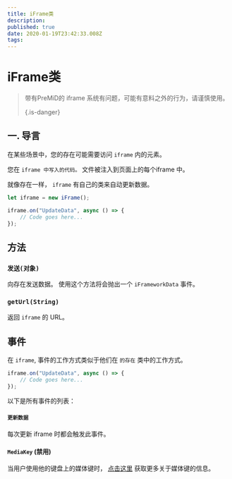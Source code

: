 ```yaml
---
title: iFrame类
description:
published: true
date: 2020-01-19T23:42:33.008Z
tags:
---
```


# iFrame类
> 带有PreMiD的 iframe 系统有问题，可能有意料之外的行为，请谨慎使用。 
> 
> {.is-danger}

## 一. 导言

在某些场景中，您的存在可能需要访问 `iframe` 内的元素。

您在 `iframe 中写入的代码。` 文件被注入到页面上的每个iframe 中。

就像存在一样， `iframe` 有自己的类来自动更新数据。

```typescript
let iframe = new iFrame();

iframe.on("UpdateData", async () => {
    // Code goes here...
});
```

## 方法

### `发送(对象)`
向存在发送数据。 使用这个方法将会抛出一个 `iFrameworkData` 事件。

### `getUrl(String)`
返回 `iframe` 的 URL。

## 事件
在 `iframe`, 事件的工作方式类似于他们在 `的存在` 类中的工作方式。

```typescript
iframe.on("UpdateData", async () => {
    // Code goes here...
});
```

以下是所有事件的列表：

#### `更新数据`

每次更新 iframe 时都会触发此事件。

#### `MediaKey` (禁用)

当用户使用他的键盘上的媒体键时， [点击这里](/dev/presence/class#mediakeys) 获取更多关于媒体键的信息。
